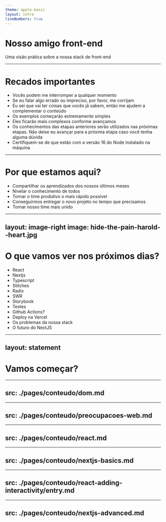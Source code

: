 ```yaml
---
theme: apple-basic
layout: intro
lineNumbers: true
---
```


# Nosso amigo front-end

Uma visão prática sobre a nossa stack de front-end

---

# Recados importantes

- Vocês podem me interromper a qualquer momento
- Se eu falar algo errado ou impreciso, por favor, me corrijam
- Eu sei que vai ter coisas que vocês já sabem, então me ajudem a complementar o conteúdo
- Os exemplos começarão extremamente simples
- Eles ficarão mais complexos conforme avançamos
- Os conhecimentos das etapas anteriores serão utilizados nas próximas etapas. Não deixe eu avançar para a próxima etapa caso você tenha alguma dúvida
- Certifiquem-se de que estão com a versão 16 do Node instalado na máquina

---

# Por que estamos aqui?

- Compartilhar os aprendizados dos nossos últimos meses
- Nivelar o conhecimento de todos
- Tornar o time produtivo o mais rápido possível
- Conseguirmos entregar o novo projeto no tempo que precisamos
- Tornar nosso time mais unido

---
layout: image-right
image: hide-the-pain-harold--heart.jpg
---

# O que vamos ver nos próximos dias?

- React
- Nextjs
- Typescript
- Stitches
- Radix
- SWR
- Storybook
- Testes
- Github Actions?
- Deploy na Vercel
- Os problemas da nossa stack
- O futuro do NextJS

<!--
- Para conseguirmos usar o Next.js de forma efetiva, precisamos nos familiarizar com JavaScript. React e os paranauês do desenvolvimento web
- A ideia é entendermos um pouco mais sobre essa biblioteca incrível que está nos nossos corações
- Vamos construirá um projeto simples passo a passo e evoluir ele aos poucos
-->

---
layout: statement
---

# Vamos começar?

---
src: ./pages/conteudo/dom.md
---

---
src: ./pages/conteudo/preocupacoes-web.md
---

---
src: ./pages/conteudo/react.md
---


---
src: ./pages/conteudo/nextjs-basics.md
---

---
src: ./pages/conteudo/react-adding-interactivity/entry.md
---

---
src: ./pages/conteudo/nextjs-advanced.md
---

